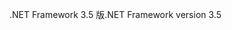 <span data-ttu-id="24330-101">.NET Framework 3.5 版</span><span class="sxs-lookup"><span data-stu-id="24330-101">.NET Framework version 3.5</span></span>